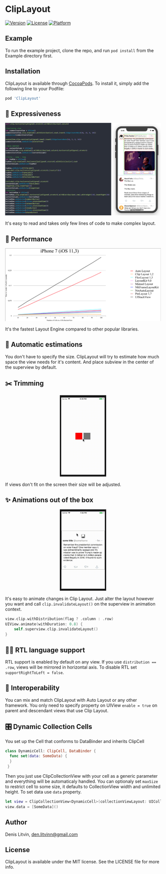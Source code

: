 # ClipLayout

[![Version](https://img.shields.io/cocoapods/v/ClipLayout.svg?style=flat)](https://cocoapods.org/pods/ClipLayout)
[![License](https://img.shields.io/cocoapods/l/ClipLayout.svg?style=flat)](https://cocoapods.org/pods/ClipLayout)
[![Platform](https://img.shields.io/cocoapods/p/ClipLayout.svg?style=flat)](https://cocoapods.org/pods/ClipLayout)

## Example

To run the example project, clone the repo, and run `pod install` from the Example directory first.


## Installation

ClipLayout is available through [CocoaPods](https://cocoapods.org). To install
it, simply add the following line to your Podfile:

```ruby
pod 'ClipLayout'
```

## 💫 Expressiveness

<p align="center">
    <img src="docs/expressiveness.png" width="800"/> 
<p/>

It's easy to read and takes only few lines of code to make complex layout. 
## 🚀 Performance

<p align="center">
    <img src="docs/performance.png" width="700"/> 
<p/>

It's the fastest Layout Engine compared to other popular libraries.
## 📐 Automatic estimations
You don't have to specify the size. ClipLayout will try to estimate how much space the view needs for it's content. And place subview in the center of the superview by default. 
## ✂️ Trimming

<p align="center">
    <img src="docs/trimming.gif" width="150"/> 
<p/>

If views don't fit on the screen their size will be adjusted.
## ✨ Animations out of the box

<p align="center">
    <img src="docs/animation.gif" width="150"/> 
<p/>

It's easy to animate changes in Clip Layout. Just alter the layout however you want and call `clip.invalidateLayout()` on the superview in animation context. 
```swift
view.clip.withDistribution(flag ? .column : .row)
UIView.animate(withDuration: 0.8) {
    self.superview.clip.invalidateLayout()
}
``` 

## 🙋‍♂️ RTL language support
RTL support is enabled by default on any view. If you use `distribution == .row`, views will be mirrored in horizontal axis. To disable RTL set `supportRightToLeft = false`.

## 🍻 Interoperability
You can mix and match ClipLayout with Auto Layout or any other framework. You only need to specify property on UIView `enable = true` on parent and descendant views that use Clip Layout. 

## 🎛 Dynamic Collection Cells
You set up the Cell that conforms to DataBinder and inherits ClipCell
```swift
class DynamicCell: ClipCell, DataBinder {
  func set(data: SomeData) {
  }
 }
```
Then you just use ClipCollectionView with your cell as a generic parameter and everything will be automaticaly handled. 
You can optionaly set `maxSize` to restrict cell to some size, it defaults to CollectionView width and unlimited height. 
To set data use `data` property.
```swift
let view = ClipCollectionView<DynamicCell>(collectionViewLayout: UICollectionViewFlowLayout())
view.data = [SomeData]()
```
## Author

Denis Litvin, den.litvinn@gmail.com

## License

ClipLayout is available under the MIT license. See the LICENSE file for more info.
